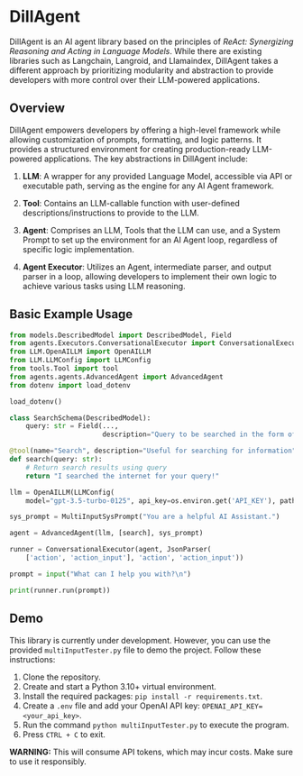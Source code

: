 # DillAgent

DillAgent is an AI agent library based on the principles of *ReAct: Synergizing Reasoning and Acting in Language Models*. While there are existing libraries such as Langchain, Langroid, and Llamaindex, DillAgent takes a different approach by prioritizing modularity and abstraction to provide developers with more control over their LLM-powered applications.

## Overview

DillAgent empowers developers by offering a high-level framework while allowing customization of prompts, formatting, and logic patterns. It provides a structured environment for creating production-ready LLM-powered applications. The key abstractions in DillAgent include:

1. **LLM**: A wrapper for any provided Language Model, accessible via API or executable path, serving as the engine for any AI Agent framework.
   
2. **Tool**: Contains an LLM-callable function with user-defined descriptions/instructions to provide to the LLM.
   
3. **Agent**: Comprises an LLM, Tools that the LLM can use, and a System Prompt to set up the environment for an AI Agent loop, regardless of specific logic implementation.
   
4. **Agent Executor**: Utilizes an Agent, intermediate parser, and output parser in a loop, allowing developers to implement their own logic to achieve various tasks using LLM reasoning.

## Basic Example Usage

```python
from models.DescribedModel import DescribedModel, Field
from agents.Executors.ConversationalExecutor import ConversationalExecutor
from LLM.OpenAILLM import OpenAILLM
from LLM.LLMConfig import LLMConfig
from tools.Tool import tool
from agents.agents.AdvancedAgent import AdvancedAgent
from dotenv import load_dotenv

load_dotenv()

class SearchSchema(DescribedModel):
    query: str = Field(...,
                       description="Query to be searched in the form of a string.")

@tool(name="Search", description="Useful for searching for information", schema=SearchSchema)
def search(query: str):
    # Return search results using query
    return "I searched the internet for your query!"

llm = OpenAILLM(LLMConfig(
    model="gpt-3.5-turbo-0125", api_key=os.environ.get('API_KEY'), path="https://api.openai.com/v1/"),)

sys_prompt = MultiInputSysPrompt("You are a helpful AI Assistant.")

agent = AdvancedAgent(llm, [search], sys_prompt)

runner = ConversationalExecutor(agent, JsonParser(
    ['action', 'action_input'], 'action', 'action_input'))

prompt = input("What can I help you with?\n")

print(runner.run(prompt))
```

## Demo

This library is currently under development. However, you can use the provided `multiInputTester.py` file to demo the project. Follow these instructions:

1. Clone the repository.
2. Create and start a Python 3.10+ virtual environment.
3. Install the required packages: `pip install -r requirements.txt`.
4. Create a `.env` file and add your OpenAI API key: `OPENAI_API_KEY=<your_api_key>`.
5. Run the command `python multiInputTester.py` to execute the program.
6. Press `CTRL + C` to exit.

**WARNING:** This will consume API tokens, which may incur costs. Make sure to use it responsibly.
